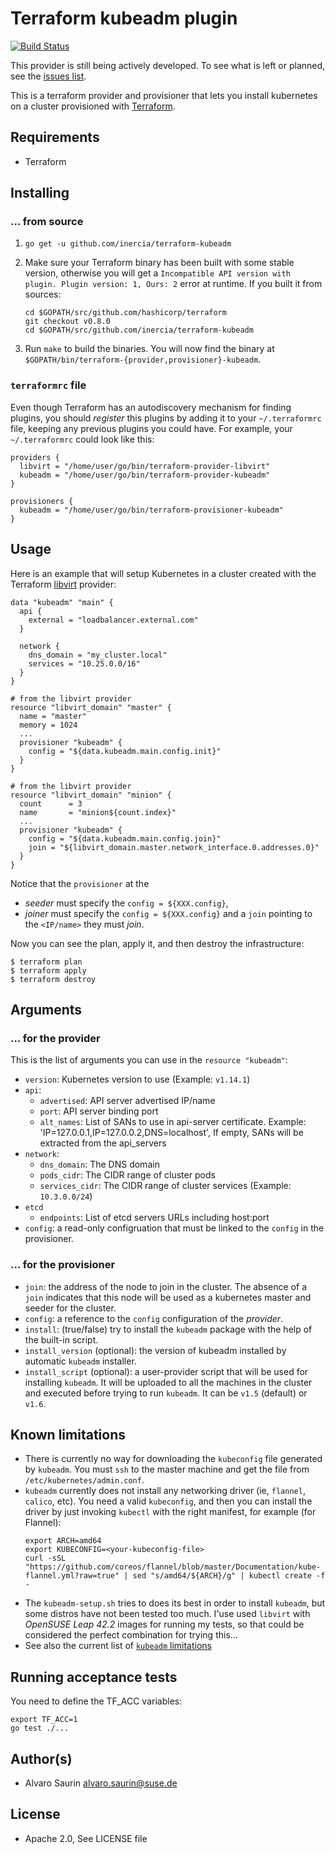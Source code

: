 # Terraform kubeadm plugin

[![Build Status](https://travis-ci.org/inercia/terraform-kubeadm.svg?branch=master)](https://travis-ci.org/inercia/terraform-kubeadm)

This provider is still being actively developed. To see what is left or planned,
see the [issues list](https://github.com/inercia/terraform-kubeadm/issues).

This is a terraform provider and provisioner that lets you install
kubernetes on a cluster provisioned with [Terraform](https://terraform.io/).

## Requirements

* Terraform

## Installing

### ... from source

1.  `go get -u github.com/inercia/terraform-kubeadm`

2.  Make sure your Terraform binary has been built with some stable version,
    otherwise you will get a `Incompatible API version with plugin. Plugin version: 1, Ours: 2` error at runtime. If you built it from sources:
    ```
    cd $GOPATH/src/github.com/hashicorp/terraform
    git checkout v0.8.0
    cd $GOPATH/src/github.com/inercia/terraform-kubeadm
    ```
3.  Run `make` to build the binaries. You will now find the
    binary at `$GOPATH/bin/terraform-{provider,provisioner}-kubeadm`.

### `terraformrc` file

Even though Terraform has an autodiscovery mechanism for finding plugins, you should _register_ this plugins
by adding it to your `~/.terraformrc` file, keeping any previous plugins you could have. For example,
your `~/.terraformrc` could look like this:

```hcl
providers {
  libvirt = "/home/user/go/bin/terraform-provider-libvirt"
  kubeadm = "/home/user/go/bin/terraform-provider-kubeadm"
}

provisioners {
  kubeadm = "/home/user/go/bin/terraform-provisioner-kubeadm"
}
```

## Usage

Here is an example that will setup Kubernetes in a cluster
created with the Terraform [libvirt](github.com/dmacvicar/terraform-provider-libvirt/)
provider:

```hcl
data "kubeadm" "main" {
  api {
    external = "loadbalancer.external.com"
  }
  
  network {
    dns_domain = "my_cluster.local"  
    services = "10.25.0.0/16"
  }
}

# from the libvirt provider
resource "libvirt_domain" "master" {
  name = "master"
  memory = 1024
  ...
  provisioner "kubeadm" {
    config = "${data.kubeadm.main.config.init}"
  }
}

# from the libvirt provider
resource "libvirt_domain" "minion" {
  count      = 3
  name       = "minion${count.index}"
  ...
  provisioner "kubeadm" {
    config = "${data.kubeadm.main.config.join}"
    join = "${libvirt_domain.master.network_interface.0.addresses.0}"
  }
}
```

Notice that the `provisioner` at the

* _seeder_ must specify the `config = ${XXX.config}`,
* _joiner_ must specify the `config = ${XXX.config}` and a `join` pointing
to the `<IP/name>` they must _join_.

Now you can see the plan, apply it, and then destroy the infrastructure:

```console
$ terraform plan
$ terraform apply
$ terraform destroy
```

## Arguments

### ... for the provider

This is the list of arguments you can use in the `resource "kubeadm"`:

  * `version`: Kubernetes version to use (Example: `v1.14.1`)
  * `api`:
    * `advertised`: API server advertised IP/name
    * `port`: API server binding port
    * `alt_names`: List of SANs to use in api-server certificate. Example: 'IP=127.0.0.1,IP=127.0.0.2,DNS=localhost', If empty, SANs will be extracted from the api_servers
  * `network`:  
    * `dns_domain`: The DNS domain
    * `pods_cidr`: The CIDR range of cluster pods
    * `services_cidr`: The CIDR range of cluster services (Example: `10.3.0.0/24`)
  * `etcd`
    * `endpoints`: List of etcd servers URLs including host:port
  * `config`: a read-only configruation that must be linked to
  the `config` in the provisioner. 

### ... for the provisioner

  * `join`: the address of the node to join in the cluster. 
  The absence of a `join` indicates that this node will be used as a kubernetes
  master and seeder for the cluster.
  * `config`: a reference to the `config` configuration of the _provider_.
  * `install`: (true/false) try to install the `kubeadm` package with the help of
  the built-in script.
  * `install_version` (optional): the version of kubeadm installed by automatic
  `kubeadm` installer.
  * `install_script` (optional): a user-provider script that will be used for installing
  `kubeadm`. It will be uploaded to all the machines in the cluster and executed
  before trying to run `kubeadm`.
  It can be `v1.5` (default) or `v1.6`.

## Known limitations

* There is currently no way for downloading the `kubeconfig` file generated
by `kubeadm`. You must `ssh` to the master machine and get the file from
`/etc/kubernetes/admin.conf`.
* `kubeadm` currently does not install any networking driver (ie, `flannel`,
`calico`, etc). You need a valid `kubeconfig`, and then you can install the
driver by just invoking `kubectl` with the right manifest, for example (for
Flannel):
  ```
  export ARCH=amd64
  export KUBECONFIG=<your-kubeconfig-file>
  curl -sSL "https://github.com/coreos/flannel/blob/master/Documentation/kube-flannel.yml?raw=true" | sed "s/amd64/${ARCH}/g" | kubectl create -f -
  ```
* The `kubeadm-setup.sh` tries to does its best in order to install
`kubeadm`, but some distros have not been tested too much. I'use used
`libvirt` with _OpenSUSE Leap 42.2_ images for running my tests, so that
could be considered the perfect combination for trying this...
* See also the current list of [`kubeadm` limitations](https://kubernetes.io/docs/getting-started-guides/kubeadm/#limitations)

## Running acceptance tests

You need to define the TF_ACC variables:

```console
export TF_ACC=1
go test ./...
```

## Author(s)

* Alvaro Saurin <alvaro.saurin@suse.de>

## License

* Apache 2.0, See LICENSE file
